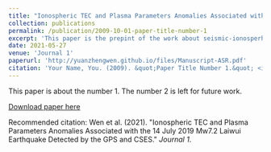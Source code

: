 ```yaml
---
title: "Ionospheric TEC and Plasma Parameters Anomalies Associated with the 14 July 2019 Mw7.2 Laiwui Earthquake Detected by the GPS and CSES"
collection: publications
permalink: /publication/2009-10-01-paper-title-number-1
excerpt: 'This paper is the prepint of the work about seismic-ionosperhic anomalies, the manusript is currently under review at Adavences in Space Research.'
date: 2021-05-27
venue: 'Journal 1'
paperurl: 'http://yuanzhengwen.github.io/files/Manuscript-ASR.pdf'
citation: 'Your Name, You. (2009). &quot;Paper Title Number 1.&quot; <i>Journal 1</i>. 1(1).'
---
```

This paper is about the number 1. The number 2 is left for future work.

[Download paper here](http://yuanzhengwen.github.io/files/Manuscript-ASR.pdf)

Recommended citation: Wen et al. (2021). "Ionospheric TEC and Plasma Parameters Anomalies Associated with the 14 July 2019 Mw7.2 Laiwui Earthquake Detected by the GPS and CSES." <i>Journal 1</i>.

